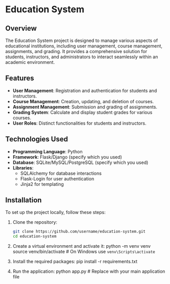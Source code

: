 # Education System

## Overview
The Education System project is designed to manage various aspects of educational institutions, including user management, course management, assignments, and grading. It provides a comprehensive solution for students, instructors, and administrators to interact seamlessly within an academic environment.

## Features
- **User Management**: Registration and authentication for students and instructors.
- **Course Management**: Creation, updating, and deletion of courses.
- **Assignment Management**: Submission and grading of assignments.
- **Grading System**: Calculate and display student grades for various courses.
- **User Roles**: Distinct functionalities for students and instructors.

## Technologies Used
- **Programming Language**: Python
- **Framework**: Flask/Django (specify which you used)
- **Database**: SQLite/MySQL/PostgreSQL (specify which you used)
- **Libraries**: 
  - SQLAlchemy for database interactions
  - Flask-Login for user authentication
  - Jinja2 for templating

## Installation
To set up the project locally, follow these steps:

1. Clone the repository:
   ```bash
   git clone https://github.com/username/education-system.git
   cd education-system
2. Create a virtual environment and activate it:
     python -m venv venv
     source venv/bin/activate  # On Windows use `venv\Scripts\activate`

3. Install the required packages:
     pip install -r requirements.txt

4. Run the application:
   python app.py  # Replace with your main application file

